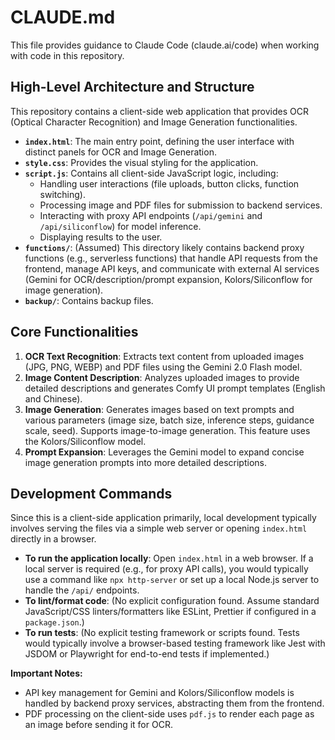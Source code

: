 # CLAUDE.md

This file provides guidance to Claude Code (claude.ai/code) when working with code in this repository.

## High-Level Architecture and Structure

This repository contains a client-side web application that provides OCR (Optical Character Recognition) and Image Generation functionalities.

*   **`index.html`**: The main entry point, defining the user interface with distinct panels for OCR and Image Generation.
*   **`style.css`**: Provides the visual styling for the application.
*   **`script.js`**: Contains all client-side JavaScript logic, including:
    *   Handling user interactions (file uploads, button clicks, function switching).
    *   Processing image and PDF files for submission to backend services.
    *   Interacting with proxy API endpoints (`/api/gemini` and `/api/siliconflow`) for model inference.
    *   Displaying results to the user.
*   **`functions/`**: (Assumed) This directory likely contains backend proxy functions (e.g., serverless functions) that handle API requests from the frontend, manage API keys, and communicate with external AI services (Gemini for OCR/description/prompt expansion, Kolors/Siliconflow for image generation).
*   **`backup/`**: Contains backup files.

## Core Functionalities

1.  **OCR Text Recognition**: Extracts text content from uploaded images (JPG, PNG, WEBP) and PDF files using the Gemini 2.0 Flash model.
2.  **Image Content Description**: Analyzes uploaded images to provide detailed descriptions and generates Comfy UI prompt templates (English and Chinese).
3.  **Image Generation**: Generates images based on text prompts and various parameters (image size, batch size, inference steps, guidance scale, seed). Supports image-to-image generation. This feature uses the Kolors/Siliconflow model.
4.  **Prompt Expansion**: Leverages the Gemini model to expand concise image generation prompts into more detailed descriptions.

## Development Commands

Since this is a client-side application primarily, local development typically involves serving the files via a simple web server or opening `index.html` directly in a browser.

*   **To run the application locally**: Open `index.html` in a web browser. If a local server is required (e.g., for proxy API calls), you would typically use a command like `npx http-server` or set up a local Node.js server to handle the `/api/` endpoints.
*   **To lint/format code**: (No explicit configuration found. Assume standard JavaScript/CSS linters/formatters like ESLint, Prettier if configured in a `package.json`.)
*   **To run tests**: (No explicit testing framework or scripts found. Tests would typically involve a browser-based testing framework like Jest with JSDOM or Playwright for end-to-end tests if implemented.)

**Important Notes:**

*   API key management for Gemini and Kolors/Siliconflow models is handled by backend proxy services, abstracting them from the frontend.
*   PDF processing on the client-side uses `pdf.js` to render each page as an image before sending it for OCR.